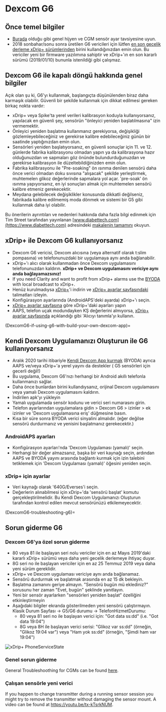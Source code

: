 # Dexcom G6

## Önce temel bilgiler

-   [Burada](../Hardware/GeneralCGMRecommendation.md) olduğu gibi genel hijyen ve CGM sensör ayar tavsiyesine uyun.
-   2018 sonbahar/sonu sonra üretilen G6 vericileri için lütfen [en son gecelik derleme xDrip+ sürümlerinden](https://github.com/NightscoutFoundation/xDrip/releases) birini kullandığınızdan emin olun. Bu vericiler yeni bir firmware yazılımına sahiptir ve xDrip+'ın en son kararlı sürümü (2019/01/10) bununla istenildiği gibi çalışmaz.

## Dexcom G6 ile kapalı döngü hakkında genel bilgiler

Açık olan şu ki, G6'yı kullanmak, başlangıçta düşünülenden biraz daha karmaşık olabilir. Güvenli bir şekilde kullanmak için dikkat edilmesi gereken birkaç nokta vardır:

-   xDrip+ veya Spike'ta yerel verileri kalibrasyon koduyla kullanıyorsanız, yapılacak en güvenli şey, sensörün "önleyici yeniden başlatılmasına" izin vermemektir.
-   Önleyici yeniden başlatma kullanmanız gerekiyorsa, değişikliği gözlemleyebileceğiniz ve gerekirse kalibre edebileceğiniz günün bir saatinde yaptığınızdan emin olun.
-   Sensörleri yeniden başlatıyorsanız, en güvenli sonuçlar için 11. ve 12. günlerde fabrika kalibrasyonu olmadan yapın ya da kalibrasyona hazır olduğunuzdan ve sapmaları göz önünde bulundurduğunuzdan ve gerekirse kalibrasyon ile düzeltebildiğinizden emin olun.
-   Fabrika kalibrasyonu ile "Pre-soaking" ön ısınma denilen sensörü daha önce verici olmadan doku sıvısına "alışacak" şekilde yerleştirmek, muhtemelen glikoz değerlerinde sapmalara yol açar. 'pre-soak' ön ısınma yapıyorsanız, en iyi sonuçları almak için muhtemelen sensörü kalibre etmeniz gerekecektir.
-   Meydana gelebilecek değişiklikler konusunda dikkatli değilseniz, fabrikada kalibre edilmemiş moda dönmek ve sistemi bir G5 gibi kullanmak daha iyi olabilir.

Bu önerilerin ayrıntıları ve nedenleri hakkında daha fazla bilgi edinmek için Tim Street tarafından yayınlanan [www.diabettech.com](https://www.diabettech.com) adresindeki [makalenin tamamını](https://www.diabettech.com/artificial-pancreas/diy-looping-and-cgm/) okuyun.

## xDrip+ ile Dexcom G6 kullanıyorsanız

-   Dexcom G6 vericisi, Dexcom alıcısına (veya alternatif olarak t:slim pompasına) ve telefonunuzdaki bir uygulamaya aynı anda bağlanabilir.
-   xDrip+'ı alıcı olarak kullanmadan önce Dexcom uygulamasını telefonunuzdan kaldırın. **xDrip+ ve Dexcom uygulamasını vericiye aynı anda bağlayamazsınız!**
-   If you need Clarity and want to profit from xDrip+ alarms use the [BYODA](DexcomG6-if-using-g6-with-build-your-own-dexcom-app) with local broadcast to xDrip+.
-   Henüz kurulmadıysa [xDrip+](https://github.com/NightscoutFoundation/xDrip)'i indirin ve [xDrip+ ayarlar sayfasındaki](../Configuration/xdrip.md) talimatları izleyin.
-   Konfigürasyon ayarlarında (AndroidAPS'deki ayarda) xDrip+'ı seçin.
-   [xDrip+ ayarlar sayfasına](../Configuration/xdrip.md) göre xDrip+'daki ayarları yapın
-   AAPS, telefon uçak modundayken KŞ değerlerini almıyorsa, [xDrip+ ayarlar sayfasında](../Configuration/xdrip.md) açıklandığı gibi 'Alıcıyı tanımla'yı kullanın.

(DexcomG6-if-using-g6-with-build-your-own-dexcom-app)=
## Kendi Dexcom Uygulamanızı Oluşturun ile G6 kullanıyorsanız

-   Aralık 2020 tarihi itibariyle [Kendi Dexcom App kurmak](https://docs.google.com/forms/d/e/1FAIpQLScD76G0Y-BlL4tZljaFkjlwuqhT83QlFM5v6ZEfO7gCU98iJQ/viewform?fbzx=2196386787609383750&fbclid=IwAR2aL8Cps1s6W8apUVK-gOqgGpA-McMPJj9Y8emf_P0-_gAsmJs6QwAY-o0) (BYODA) ayrıca AAPS ve/veya xDrip+'a yerel yayını da destekler ( G5 sensörleri için gecerli değil!)
-   Bu uygulama, Dexcom G6'nızı herhangi bir Android akıllı telefonla kullanmanızı sağlar.
-   Daha önce bunlardan birini kullandıysanız, orijinal Dexcom uygulamasını veya yamalı Dexcom uygulamasını kaldırın.
-   İndirilen apk'yı yükleyin
-   Yamalı uygulamada sensör kodunu ve verici seri numarasını girin.
-   Telefon ayarlarından uygulamalara gidin > Dexcom G6 > izinler > ek izinler ve 'Dexcom uygulamasına eriş' düğmesine basın.
-   Kısa bir süre sonra BYODA verici sinyalini almalıdır. (eğer değilse sensörü durdurmanız ve yenisini başlatmanız gerekecektir.)

### AndroidAPS ayarları

-   Konfigürasyon ayarları'nda 'Dexcom Uygulaması (yamalı)' seçin.
-   Herhangi bir değer almazsanız, başka bir veri kaynağı seçin, ardından AAPS ve BYODA yayını arasında bağlantı kurmak için izin talebini tetiklemek için 'Dexcom Uygulaması (yamalı)' öğesini yeniden seçin.

### xDrip+ için ayarlar

-   Veri kaynağı olarak '640G/Everses'i seçin.
-   Değerlerin alınabilmesi için xDrip+'da 'sensörü başlat' komutu gerçekleştirilmelidir. Bu Kendi Dexcom Uygulamanızı Oluşturun tarafından kontrol edilen mevcut sensörünüzü etkilemeyecektir.


(DexcomG6-troubleshooting-g6)=
## Sorun giderme G6

### Dexcom G6'ya özel sorun giderme

-   80 veya 81 ile başlayan seri nolu vericiler için en az Mayıs 2019'daki kararlı xDrip+ sürümü veya daha yeni gecelik derlemeye ihtiyaç duyar.
-   8G seri no ile başlayan vericiler için en az  25 Temmuz 2019 veya daha yeni sürüm gereklidir.
-   xDrip+ ve Dexcom uygulaması vericiye aynı anda bağlanamaz.
-   Sensörü durdurmak ve başlatmak arasında en az 15 dk bekleyin.
-   Başlatma ​​zamanını geriye almayın. "Sensörü bugün mü eklediniz?" sorusunu her zaman "Evet, bugün" şeklinde yanıtlayın.
-   Yeni bir sensör ayarlarken "sensörleri yeniden başlat" özelliğini etkinleştirmeyin
-   Aşağıdaki bilgiler ekranda gösterilmeden yeni sensörü çalıştırmayın. Klasik Durum Sayfası -> G5/G6 durumu -> TelefonHizmetDurumu:
    -   80 veya 81 seri no ile başlayan verici için: "Got data ss:dd" (i.e. "Got data 19:04")
    -   8G veya 8H ile başlayan verici serisi: "Glikoz var ss:dd" (örneğin, "Glikoz 19:04 var") veya "Ham yok ss:dd" (örneğin, "Şimdi ham var 19:04")

![xDrip+ PhoneServiceState](../images/xDrip_Dexcom_PhoneServiceState.png)

### Genel sorun giderme

General Troubleshoothing for CGMs can be found [here](./GeneralCGMRecommendation.html#troubleshooting).

### Çalışan sensörle yeni verici

If you happen to change transmitter during a running sensor session you might try to remove the transmitter without damaging the sensor mount. A video can be found at <https://youtu.be/tx-kTsrkNUM>.
